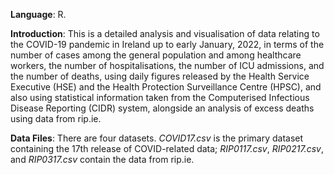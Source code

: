 **Language**: R. 

**Introduction**: This is a detailed analysis and visualisation of data relating to the COVID-19 pandemic in Ireland up to early January, 2022, in terms of the number of cases among the general population and among healthcare workers, the number of hospitalisations, the number of ICU admissions, and the number of deaths, using daily figures released by the Health Service Executive (HSE) and the Health Protection Surveillance Centre (HPSC), and also using statistical information taken from the Computerised Infectious Disease Reporting (CIDR) system, alongside an analysis of excess deaths using data from rip.ie.

**Data Files**: There are four datasets. *COVID17.csv* is the primary dataset containing the 17th release of COVID-related data; *RIP0117.csv*, *RIP0217.csv*, and *RIP0317.csv* contain the data from rip.ie.
